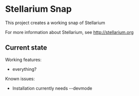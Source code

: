 # Stellarium Snap

This project creates a working snap of Stellarium

For more information about Stellarium, see http://stellarium.org

## Current state

Working features:
  - everything?

Known issues:
  - Installation currently needs --devmode
